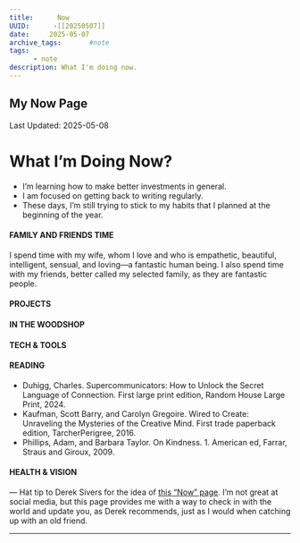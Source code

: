 ```yaml
---
title:      Now
UUID:      ›[[20250507]] 
date:     2025-05-07
archive_tags:       #note 
tags:       
      - note
description: What I'm doing now.
---
```

## My Now Page
Last Updated: 2025-05-08
# What I’m Doing Now?

* I’m learning how to make better investments in general.
* I am focused on getting back to writing regularly.
* These days, I’m still trying to stick to my habits that I planned at the beginning of the year. 

#### FAMILY AND FRIENDS TIME
I spend time with my wife, whom I love and who is empathetic, beautiful, intelligent, sensual, and loving—a fantastic human being.
I also spend time with my friends, better called my selected family, as they are fantastic people.

#### PROJECTS

#### IN THE WOODSHOP

#### TECH & TOOLS

#### READING
- Duhigg, Charles. Supercommunicators: How to Unlock the Secret Language of Connection. First large print edition, Random House Large Print, 2024.
- Kaufman, Scott Barry, and Carolyn Gregoire. Wired to Create: Unraveling the Mysteries of the Creative Mind. First trade paperback edition, TarcherPerigree, 2016.
- Phillips, Adam, and Barbara Taylor. On Kindness. 1. American ed, Farrar, Straus and Giroux, 2009.

#### HEALTH & VISION

—
Hat tip to Derek Sivers for the idea of [this “Now” page](￼). I’m not great at social media, but this page provides me with a way to check in with the world and update you, as Derek recommends, just as I would when catching up with an old friend.


----------------------------------
